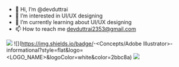 - 👋 Hi, I’m @devduttrai
- 👀 I’m interested in UI/UX designing
- 🌱 I’m currently learning about UI/UX designing
- 📫 How to reach me devduttrai2353@gmail.com


![](https://img.shields.io/badge/<UI/UX>-<Figma>-informational?style=flat&logo=<LOGO_NAME>&logoColor=white&color=2bbc8a)
![](https://img.shields.io/badge/<Sketching>-<Concepts/Adobe Illustrator>-informational?style=flat&logo=<LOGO_NAME>&logoColor=white&color=2bbc8a)
![](https://img.shields.io/badge/<Code>-<Java>-informational?style=flat&logo=<LOGO_NAME>&logoColor=white&color=2bbc8a)
